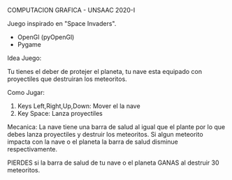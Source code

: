 COMPUTACION GRAFICA - UNSAAC
2020-I

Juego inspirado en "Space Invaders".

- OpenGl (pyOpenGl)
- Pygame

Idea Juego:

Tu tienes el deber de protejer el planeta, tu nave esta equipado con proyectiles
que destruiran los meteoritos.


Como Jugar:
1) Keys Left,Right,Up,Down: Mover el la nave
2) Key Space: Lanza proyectiles

Mecanica:
La nave tiene una barra de salud al igual que el plante por lo que debes lanza proyectiles 
y destruir los meteoritos.
Si algun meteorito impacta con la nave o el planeta la barra de salud disminue respectivamente.

PIERDES si la barra de salud de tu nave o el planeta 
GANAS al destruir 30 meteoritos.
